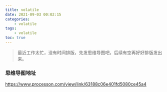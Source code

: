```yaml
---
title: volatile
date: 2021-09-03 00:02:15
categories:
	- volatile
tags: 
	- volatile
toc: true
---
```




> 最近工作太忙，没有时间排版，先发思维导图吧，后续有空再好好排版发出来。



### 思维导图地址

https://www.processon.com/view/link/63188c06e401fd5080ce45a4